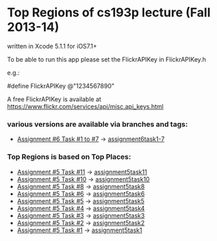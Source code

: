 # Top Regions of cs193p lecture (Fall 2013-14)

written in Xcode 5.1.1 for iOS7.1+


To be able to run this app please set the FlickrAPIKey in FlickrAPIKey.h

e.g.:

\#define FlickrAPIKey @"1234567890"

A free FlickrAPIKey is available at
   https://www.flickr.com/services/api/misc.api_keys.html


### various versions are available via branches and tags:

+ [Assignment #6 Task #1 to #7](http://cs193p.m2m.at/tag/cs193p+assignment-6+task-1-7+2013-14/) -> [assignment6task1-7](https://github.com/m2mtech/topregions/tree/assignment6task1-7)

### Top Regions is based on Top Places:

+ [Assignment #5 Task #11](http://cs193p.m2m.at/cs193p-assignment-5-task-11-fall-2013-14/) -> [assignment5task11](https://github.com/m2mtech/topplaces-2013-14/tree/assignment5task11)
+ [Assignment #5 Task #10](http://cs193p.m2m.at/cs193p-assignment-5-task-10-fall-2013-14/) -> [assignment5task10](https://github.com/m2mtech/topplaces-2013-14/tree/assignment5task10)
+ [Assignment #5 Task #8](http://cs193p.m2m.at/cs193p-assignment-5-task-8-fall-2013-14/) -> [assignment5task8](https://github.com/m2mtech/topplaces-2013-14/tree/assignment5task8)
+ [Assignment #5 Task #6](http://cs193p.m2m.at/cs193p-assignment-5-task-6-fall-2013-14/) -> [assignment5task6](https://github.com/m2mtech/topplaces-2013-14/tree/assignment5task6)
+ [Assignment #5 Task #5](http://cs193p.m2m.at/cs193p-assignment-5-task-5-fall-2013-14/) -> [assignment5task5](https://github.com/m2mtech/topplaces-2013-14/tree/assignment5task5)
+ [Assignment #5 Task #4](http://cs193p.m2m.at/cs193p-assignment-5-task-4-fall-2013-14/) -> [assignment5task4](https://github.com/m2mtech/topplaces-2013-14/tree/assignment5task4)
+ [Assignment #5 Task #3](http://cs193p.m2m.at/cs193p-assignment-5-task-3-fall-2013-14/) -> [assignment5task3](https://github.com/m2mtech/topplaces-2013-14/tree/assignment5task3)
+ [Assignment #5 Task #2](http://cs193p.m2m.at/cs193p-assignment-5-task-2-fall-2013-14/) -> [assignment5task2](https://github.com/m2mtech/topplaces-2013-14/tree/assignment5task2)
+ [Assignment #5 Task #1](http://cs193p.m2m.at/cs193p-assignment-5-task-1-fall-2013-14/) -> [assignment5task1](https://github.com/m2mtech/topplaces-2013-14/tree/assignment5task1)

